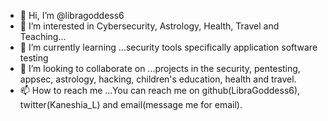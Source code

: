 - 👋 Hi, I’m @libragoddess6
- 👀 I’m interested in Cybersecurity, Astrology, Health, Travel and Teaching...
- 🌱 I’m currently learning ...security tools specifically application software testing
- 💞️ I’m looking to collaborate on ...projects in the security, pentesting, appsec, astrology, hacking, children's education, health and travel.
- 📫 How to reach me ...You can reach me on github(LibraGoddess6), twitter(Kaneshia_L) and email(message me for email).

<!---
libragoddess6/libragoddess6 is a ✨ special ✨ repository because its `README.md a project I built, due to wanting children to learn how to code(this file) appears on your GitHub profile.
You can click the Preview link to take a look at your changes.
--->
